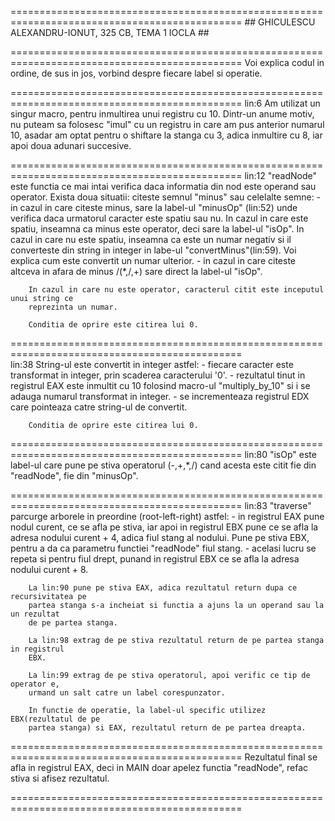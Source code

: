 ==============================================================================================
        ## GHICULESCU ALEXANDRU-IONUT, 325 CB, TEMA 1 IOCLA ##

==============================================================================================
        Voi explica codul in ordine, de sus in jos, vorbind despre fiecare
        label si operatie.
        
==============================================================================================
lin:6   Am utilizat un singur macro, pentru inmultirea unui registru cu 10. Dintr-un
        anume motiv, nu puteam sa folosesc "imul" cu un registru in care am pus anterior
        numarul 10, asadar am optat pentru o shiftare la stanga cu 3, adica inmultire cu 
        8, iar apoi doua adunari succesive.
        
==============================================================================================
lin:12  "readNode" este functia ce mai intai verifica daca informatia din nod este operand
        sau operator. 
        Exista doua situatii: citeste semnul "minus" sau celelalte semne:
          - in cazul in care citeste minus, sare la label-ul "minusOp" (lin:52) unde verifica
        daca urmatorul caracter este spatiu sau nu. In cazul in care este spatiu, inseamna ca
        minus este operator, deci sare la label-ul "isOp". In cazul in care nu este spatiu,
        inseamna ca este un numar negativ si il converteste din string in integer in labe-ul
        "convertMinus"(lin:59). Voi explica cum este convertit un numar ulterior.
          - in cazul in care citeste altceva in afara de minus /(\*,/,+) sare direct la 
        label-ul "isOp".
        
        In cazul in care nu este operator, caracterul citit este inceputul unui string ce 
        reprezinta un numar.
        
        Conditia de oprire este citirea lui 0.
==============================================================================================     
lin:38  String-ul este convertit in integer astfel:
          - fiecare caracter este transformat in integer, prin scaderea caracterului '0'.
          - rezultatul tinut in registrul EAX este inmultit cu 10 folosind macro-ul 
          "multiply_by_10" si i se adauga numarul transformat in integer.
          - se incrementeaza registrul EDX care pointeaza catre string-ul de convertit.
          
        Conditia de oprire este citirea lui 0.
==============================================================================================
lin:80  "isOp" este label-ul care pune pe stiva operatorul (-,+,\*,/) cand acesta este citit
        fie din "readNode", fie din "minusOp".
        
==============================================================================================
lin:83  "traverse" parcurge arborele in preordine (root-left-right) astfel:
          - in registrul EAX pune nodul curent, ce se afla pe stiva, iar apoi in registrul
          EBX pune ce se afla la adresa nodului curent + 4, adica fiul stang al nodului.
          Pune pe stiva EBX, pentru a da ca parametru functiei "readNode" fiul stang.
          - acelasi lucru se repeta si pentru fiul drept, punand in registrul EBX ce se 
          afla la adresa nodului curent + 8.
          
        La lin:90 pune pe stiva EAX, adica rezultatul return dupa ce recursivitatea pe 
        partea stanga s-a incheiat si functia a ajuns la un operand sau la un rezultat
        de pe partea stanga.
          
        La lin:98 extrag de pe stiva rezultatul return de pe partea stanga in registrul
        EBX.
          
        La lin:99 extrag de pe stiva operatorul, apoi verific ce tip de operator e, 
        urmand un salt catre un label corespunzator.
          
        In functie de operatie, la label-ul specific utilizez EBX(rezultatul de pe
        partea stanga) si EAX, rezultatul return de pe partea dreapta.
==============================================================================================
        Rezultatul final se afla in registrul EAX, deci in MAIN doar apelez functia
        "readNode", refac stiva si afisez rezultatul.
        
==============================================================================================

